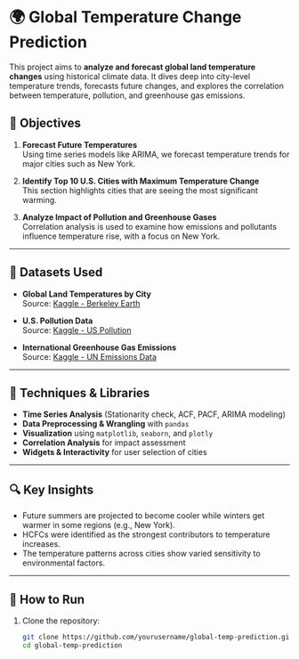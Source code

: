 # 🌍 Global Temperature Change Prediction

This project aims to **analyze and forecast global land temperature changes** using historical climate data. It dives deep into city-level temperature trends, forecasts future changes, and explores the correlation between temperature, pollution, and greenhouse gas emissions.

## 📌 Objectives

1. **Forecast Future Temperatures**  
   Using time series models like ARIMA, we forecast temperature trends for major cities such as New York.

2. **Identify Top 10 U.S. Cities with Maximum Temperature Change**  
   This section highlights cities that are seeing the most significant warming.

3. **Analyze Impact of Pollution and Greenhouse Gases**  
   Correlation analysis is used to examine how emissions and pollutants influence temperature rise, with a focus on New York.

---

## 📂 Datasets Used

- **Global Land Temperatures by City**  
  Source: [Kaggle - Berkeley Earth](https://www.kaggle.com/datasets/berkeleyearth/climate-change-earth-surface-temperature-data)

- **U.S. Pollution Data**  
  Source: [Kaggle - US Pollution](https://www.kaggle.com/sogun3/uspollution/data)

- **International Greenhouse Gas Emissions**  
  Source: [Kaggle - UN Emissions Data](https://www.kaggle.com/unitednations/international-greenhouse-gas-emissions)

---

## 🧠 Techniques & Libraries

- **Time Series Analysis** (Stationarity check, ACF, PACF, ARIMA modeling)
- **Data Preprocessing & Wrangling** with `pandas`
- **Visualization** using `matplotlib`, `seaborn`, and `plotly`
- **Correlation Analysis** for impact assessment
- **Widgets & Interactivity** for user selection of cities

---

## 🔍 Key Insights

- Future summers are projected to become cooler while winters get warmer in some regions (e.g., New York).
- HCFCs were identified as the strongest contributors to temperature increases.
- The temperature patterns across cities show varied sensitivity to environmental factors.

---

## 🚀 How to Run

1. Clone the repository:
   ```bash
   git clone https://github.com/yourusername/global-temp-prediction.git
   cd global-temp-prediction
